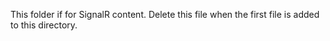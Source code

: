 This folder if for SignalR content. Delete this file when the first file is added to this directory.